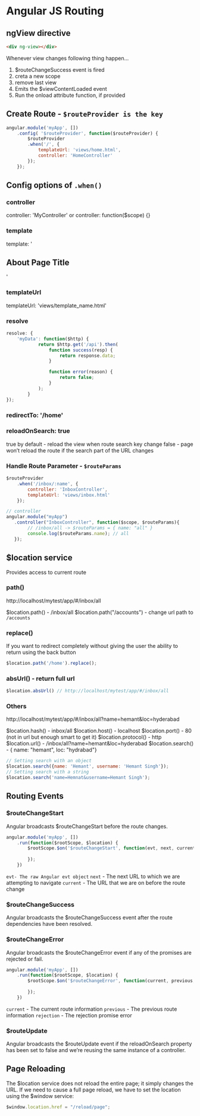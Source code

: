 # Angular JS Routing

## ngView directive

```html
<div ng-view></div>
```
Whenever view changes following thing happen...

1. $routeChangeSuccess event is fired
2. creta a new scope
3. remove last view
4. Emits the $viewContentLoaded event
5. Run the onload attribute function, if provided

## Create Route - `$routeProvider is the key`

```javascript
angular.module('myApp', [])
	.config( '$routeProvider', function($routeProvider) {
        $routeProvider
        .when('/', {
            templateUrl: 'views/home.html',
            controller: 'HomeController'
    	});
 	});
```

## Config options of `.when()`

### controller 

controller: 'MyController'
or
controller: function($scope) {}

### template

template: '<div><h2>About Page Title</h2></div>'

### templateUrl 

templateUrl: 'views/template_name.html'


### resolve

```javascript
resolve: {
    'myData': function($http) {
            return $http.get('/api').then(
                function success(resp) {
                    return response.data;
                }

                function error(reason) {
                    return false;
                }
            );
        }
});
```
### redirectTo: '/home'
### reloadOnSearch: true 

true by default - reload the view when route search key change
false - page won’t reload the route if the search part of the URL changes

### Handle Route Parameter - `$routeParams`

```javascript
$routeProvider
	.when('/inbox/:name', {
		controller: 'InboxController',
		templateUrl: 'views/inbox.html'
	});

// controller
angular.module("myApp")
   .controller("InboxController", function($scope, $routeParams){
   		// /inbox/all -> $routeParams = { name: "all" } 
		console.log($routeParams.name); // all
   });
```

## $location service
Provides access to current route

### path() 

http://localhost/mytest/app/#/inbox/all

$location.path() - /inbox/all
$location.path("/accounts") - change url path to `/accounts`

### replace()

If you want to redirect completely without giving the user the ability to return using the back button

```javascript
$location.path('/home').replace();
```

### absUrl() - return full url

```javascript
$location.absUrl() // http://localhost/mytest/app/#/inbox/all
```

### Others

http://localhost/mytest/app/#/inbox/all?name=hemant&loc=hyderabad

$location.hash() - inbox/all
$location.host() - localhost
$location.port() - 80 (not in url but enough smart to get it)
$location.protocol() - http
$location.url() - /inbox/all?name=hemant&loc=hyderabad
$location.search() - { name: "hemant", loc: "hydrabad"}

```javascript
// Setting search with an object
$location.search({name: 'Hemant', username: 'Hemant Singh'});
// Setting search with a string
$location.search('name=Hemnat&username=Hemant Singh');
```

## Routing Events

### $routeChangeStart

Angular broadcasts $routeChangeStart before the route changes.

```javascript
angular.module('myApp', [])
    .run(function($rootScope, $location) {
        $rootScope.$on('$routeChangeStart', function(evt, next, current) {
            
        });
    })
```
`evt- The raw Angular evt object` 
`next` - The next URL to which we are attempting to navigate
`current` - The URL that we are on before the route change


### $routeChangeSuccess

Angular broadcasts the $routeChangeSuccess event after the route dependencies have been resolved.

### $routeChangeError

Angular broadcasts the $routeChangeError event if any of the promises are rejected or fail.


```javascript
angular.module('myApp', [])
    .run(function($rootScope, $location) {
        $rootScope.$on('$routeChangeError', function(current, previous, rejection) {
            
        });
    })
```
`current` - The current route information
`previous` - The previous route information
`rejection` - The rejection promise error

### $routeUpdate

Angular broadcasts the $routeUpdate event if the reloadOnSearch property has been set to false
and we’re reusing the same instance of a controller.


## Page Reloading

The $location service does not reload the entire page; it simply changes the URL. If we need to
cause a full page reload, we have to set the location using the $window service:

```javascript
$window.location.href = "/reload/page";
```










































